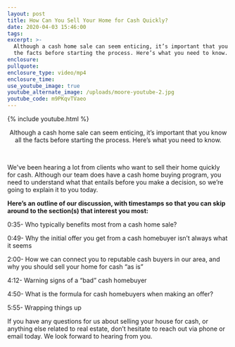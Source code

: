 ```yaml
---
layout: post
title: How Can You Sell Your Home for Cash Quickly?
date: 2020-04-03 15:46:00
tags:
excerpt: >-
  Although a cash home sale can seem enticing, it’s important that you know all
  the facts before starting the process. Here’s what you need to know.
enclosure:
pullquote:
enclosure_type: video/mp4
enclosure_time:
use_youtube_image: true
youtube_alternate_image: /uploads/moore-youtube-2.jpg
youtube_code: m9PKqvTVaeo
---
```


{% include youtube.html %}

<center>Although a cash home sale can seem enticing, it&rsquo;s important that you know all the facts before starting the process. Here&rsquo;s what you need to know.</center>

&nbsp;

We've been hearing a lot from clients who want to sell their home quickly for cash. Although our team does have a cash home buying program, you need to understand what that entails before you make a decision, so we’re going to explain it to you today.

**Here’s an outline of our discussion, with timestamps so that you can skip around to the section(s) that interest you most:**

0:35- Who typically benefits most from a cash home sale?

0:49- Why the initial offer you get from a cash homebuyer isn’t always what it seems

2:00- How we can connect you to reputable cash buyers in our area, and why you should sell your home for cash “as is”

4:12- Warning signs of a “bad” cash homebuyer

4:50- What is the formula for cash homebuyers when making an offer?

5:55- Wrapping things up

If you have any questions for us about selling your house for cash, or anything else related to real estate, don’t hesitate to reach out via phone or email today. We look forward to hearing from you.

&nbsp;